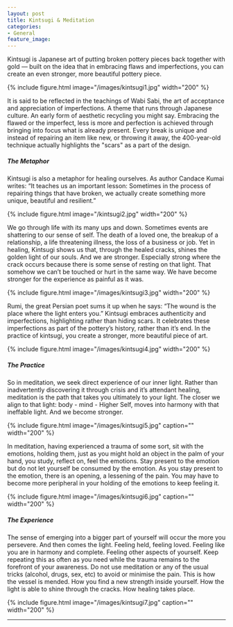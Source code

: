 ```yaml
---
layout: post
title: Kintsugi & Meditation
categories:
- General
feature_image: 
---
```


Kintsugi is Japanese art of putting broken pottery pieces back together with gold — built on the idea that in embracing flaws and imperfections, you can create an even stronger, more beautiful pottery piece. 

{% include figure.html image="/images/kintsugi1.jpg" width="200" %}

It is said to be reflected in the teachings of Wabi Sabi, the art of acceptance and appreciation of imperfections. A theme that runs through Japanese culture. An early form of aesthetic recycling you might say. Embracing the flawed or the imperfect, less is more and perfection is achieved through bringing into focus what is already present. Every break is unique and instead of repairing an item like new, or throwing it away, the 400-year-old technique actually highlights the "scars" as a part of the design. 

##### The Metaphor
Kintsugi is also a metaphor for healing ourselves. As author Candace Kumai writes: “It teaches us an important lesson: Sometimes in the process of repairing things that have broken, we actually create something more unique, beautiful and resilient.”

{% include figure.html image="/kintsugi2.jpg"  width="200" %}

We go through life with its many ups and down. Sometimes events are shattering to our sense of self. The death of a loved one, the breakup of a relationship, a life threatening illness, the loss of a business or job. Yet in healing, Kintsugi shows us that, through the healed cracks, shines the golden light of our souls. And we are stronger. Especially strong where the crack occurs because there is some sense of resting on that light. That somehow we can’t be touched or hurt in the same way. We have become stronger for the experience as painful as it was.

{% include figure.html image="/images/kintsugi3.jpg" width="200" %}

Rumi, the great Persian poet sums it up when he says: “The wound is the place where the light enters you.” Kintsugi embraces authenticity and imperfections, highlighting rather than hiding scars. It celebrates these imperfections as part of the pottery’s history, rather than it’s end. In the practice of kintsugi, you create a stronger, more beautiful piece of art.

{% include figure.html image="/images/kintsugi4.jpg" width="200" %}

##### The Practice
So in meditation, we seek direct experience of our inner light. Rather than inadvertently discovering it through crisis and it’s attendant healing, meditation is the path that takes you ultimately to your light. The closer we align to that light: body - mind - Higher Self, moves into harmony with that ineffable light. And we become stronger.

{% include figure.html image="/images/kintsugi5.jpg" caption="" width="200" %}

In meditation, having experienced a trauma of some sort, sit with the emotions, holding them, just as you might hold an object in the palm of your hand, you study, reflect on, feel the emotions. Stay present to the emotion but do not let yourself be consumed by the emotion. As you stay present to the emotion, there is an opening, a lessening of the pain. You may have to become more peripheral in your holding of the emotions to keep feeling it.

{% include figure.html image="/images/kintsugi6.jpg" caption="" width="200" %}

##### The Experience
The sense of emerging into a bigger part of yourself will occur the more you persevere. And then comes the light. Feeling held, feeling loved. Feeling like you are in harmony and complete. Feeling other aspects of yourself. Keep repeating this as often as you need while the trauma remains to the forefront of your awareness. Do not use meditation or any of the usual tricks (alcohol, drugs, sex, etc) to avoid or minimise the pain. This is how the vessel is mended. How you find a new strength inside yourself. How the light is able to shine through the cracks. How healing takes place. 

{% include figure.html image="/images/kintsugi7.jpg" caption="" width="200" %}

---
